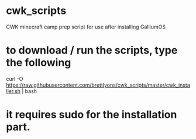 # cwk_scripts
CWK minecraft camp prep script for use after installing GalliumOS

# to download / run the scripts, type the following
curl -O https://raw.githubusercontent.com/brettlyons/cwk_scripts/master/cwk_installer.sh | bash
# it requires sudo for the installation part.
